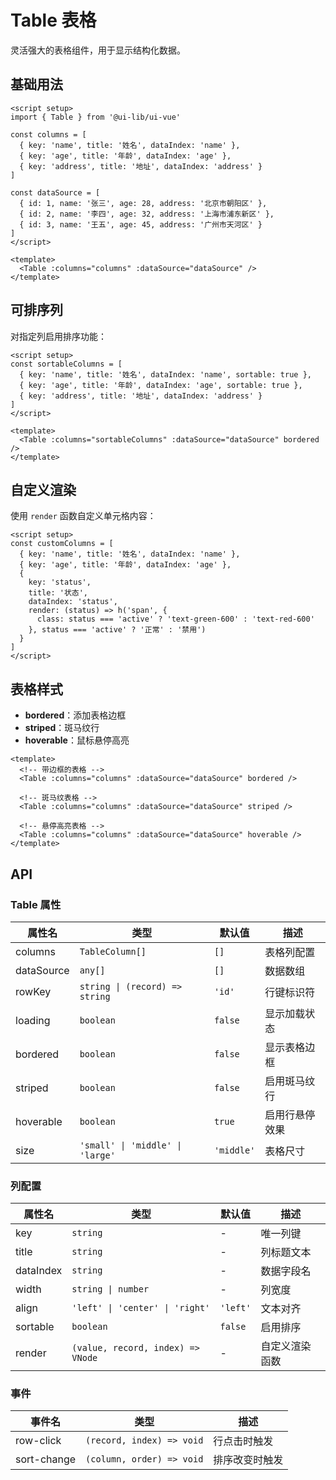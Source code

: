 # Table 表格

灵活强大的表格组件，用于显示结构化数据。

## 基础用法

```vue
<script setup>
import { Table } from '@ui-lib/ui-vue'

const columns = [
  { key: 'name', title: '姓名', dataIndex: 'name' },
  { key: 'age', title: '年龄', dataIndex: 'age' },
  { key: 'address', title: '地址', dataIndex: 'address' }
]

const dataSource = [
  { id: 1, name: '张三', age: 28, address: '北京市朝阳区' },
  { id: 2, name: '李四', age: 32, address: '上海市浦东新区' },
  { id: 3, name: '王五', age: 45, address: '广州市天河区' }
]
</script>

<template>
  <Table :columns="columns" :dataSource="dataSource" />
</template>
```

## 可排序列

对指定列启用排序功能：

```vue
<script setup>
const sortableColumns = [
  { key: 'name', title: '姓名', dataIndex: 'name', sortable: true },
  { key: 'age', title: '年龄', dataIndex: 'age', sortable: true },
  { key: 'address', title: '地址', dataIndex: 'address' }
]
</script>

<template>
  <Table :columns="sortableColumns" :dataSource="dataSource" bordered />
</template>
```

## 自定义渲染

使用 `render` 函数自定义单元格内容：

```vue
<script setup>
const customColumns = [
  { key: 'name', title: '姓名', dataIndex: 'name' },
  { key: 'age', title: '年龄', dataIndex: 'age' },
  { 
    key: 'status', 
    title: '状态', 
    dataIndex: 'status',
    render: (status) => h('span', { 
      class: status === 'active' ? 'text-green-600' : 'text-red-600' 
    }, status === 'active' ? '正常' : '禁用')
  }
]
</script>
```

## 表格样式

- **bordered**：添加表格边框
- **striped**：斑马纹行
- **hoverable**：鼠标悬停高亮

```vue
<template>
  <!-- 带边框的表格 -->
  <Table :columns="columns" :dataSource="dataSource" bordered />
  
  <!-- 斑马纹表格 -->
  <Table :columns="columns" :dataSource="dataSource" striped />
  
  <!-- 悬停高亮表格 -->
  <Table :columns="columns" :dataSource="dataSource" hoverable />
</template>
```

## API

### Table 属性

| 属性名 | 类型 | 默认值 | 描述 |
|------|------|--------|------|
| columns | `TableColumn[]` | `[]` | 表格列配置 |
| dataSource | `any[]` | `[]` | 数据数组 |
| rowKey | `string \| (record) => string` | `'id'` | 行键标识符 |
| loading | `boolean` | `false` | 显示加载状态 |
| bordered | `boolean` | `false` | 显示表格边框 |
| striped | `boolean` | `false` | 启用斑马纹行 |
| hoverable | `boolean` | `true` | 启用行悬停效果 |
| size | `'small' \| 'middle' \| 'large'` | `'middle'` | 表格尺寸 |

### 列配置

| 属性名 | 类型 | 默认值 | 描述 |
|------|------|--------|------|
| key | `string` | - | 唯一列键 |
| title | `string` | - | 列标题文本 |
| dataIndex | `string` | - | 数据字段名 |
| width | `string \| number` | - | 列宽度 |
| align | `'left' \| 'center' \| 'right'` | `'left'` | 文本对齐 |
| sortable | `boolean` | `false` | 启用排序 |
| render | `(value, record, index) => VNode` | - | 自定义渲染函数 |

### 事件

| 事件名 | 类型 | 描述 |
|-------|------|------|
| row-click | `(record, index) => void` | 行点击时触发 |
| sort-change | `(column, order) => void` | 排序改变时触发 | 